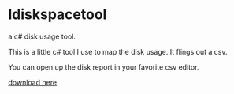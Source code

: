 # ldiskspacetool
a c# disk usage tool.

This is a little c# tool I use to map the disk usage. It flings out a csv. 

You can open up the disk report in your favorite csv editor.


[download here](https://raw.githubusercontent.com/denshade/ldiskspacetool/master/WindowsFormsApplication1/bin/Debug/ldiskspaceview.exe)
